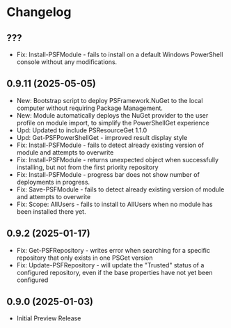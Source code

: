 ﻿# Changelog

## ???

+ Fix: Install-PSFModule - fails to install on a default Windows PowerShell console without any modifications.

## 0.9.11 (2025-05-05)

+ New: Bootstrap script to deploy PSFramework.NuGet to the local computer without requiring Package Management.
+ New: Module automatically deploys the NuGet provider to the user profile on module import, to simplify the PowerShellGet experience
+ Upd: Updated to include PSResourceGet 1.1.0
+ Upd: Get-PSFPowerShellGet - improved result display style
+ Fix: Install-PSFModule - fails to detect already existing version of module and attempts to overwrite
+ Fix: Install-PSFModule - returns unexpected object when successfully installing, but not from the first priority repository
+ Fix: Install-PSFModule - progress bar does not show number of deployments in progress.
+ Fix: Save-PSFModule - fails to detect already existing version of module and attempts to overwrite
+ Fix: Scope: AllUsers - fails to install to AllUsers when no module has been installed there yet.

## 0.9.2 (2025-01-17)

+ Fix: Get-PSFRepository - writes error when searching for a specific repository that only exists in one PSGet version
+ Fix: Update-PSFRepository - will update the "Trusted" status of a configured repository, even if the base properties have not yet been configured

## 0.9.0 (2025-01-03)

+ Initial Preview Release
